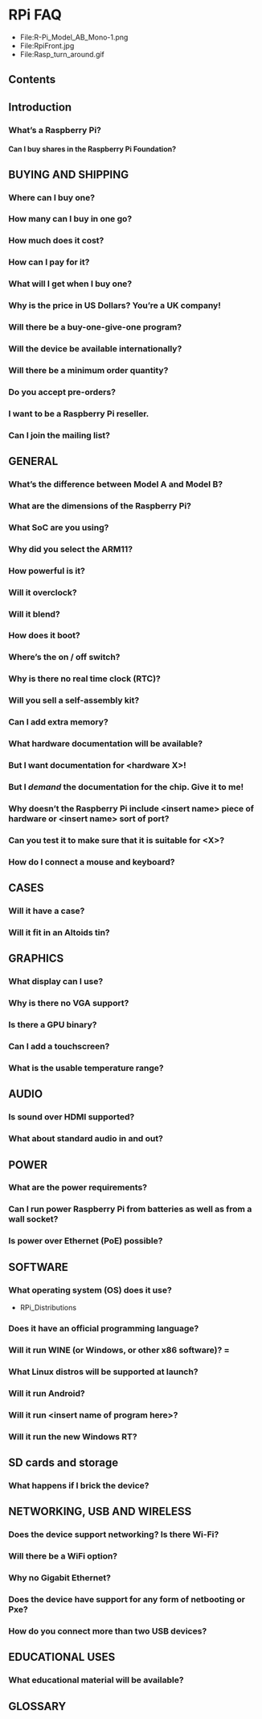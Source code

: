 # RPi FAQ
* File:R-Pi_Model_AB_Mono-1.png
* File:RpiFront.jpg
* File:Rasp_turn_around.gif
## Contents
## Introduction
### What’s a Raspberry Pi?
#### Can I buy shares in the Raspberry Pi Foundation?
## BUYING AND SHIPPING
### Where can I buy one?
### How many can I buy in one go?
### How much does it cost?
### How can I pay for it?
### What will I get when I buy one?
### Why is the price in US Dollars? You’re a UK company!
### Will there be a buy-one-give-one program?
### Will the device be available internationally?
### Will there be a minimum order quantity?
### Do you accept pre-orders?
### I want to be a Raspberry Pi reseller.
### Can I join the mailing list?
## GENERAL
### What’s the difference between Model A and Model B?
### What are the dimensions of the Raspberry Pi?
### What SoC are you using?
### Why did you select the ARM11?
### How powerful is it?
### Will it overclock?
### Will it blend?
### How does it boot?
### Where’s the on / off switch?
### Why is there no real time clock (RTC)?
### Will you sell a self-assembly kit?
### Can I add extra memory?
### What hardware documentation will be available?
### But I want documentation for \<hardware X\>!
### But I *demand* the documentation for the chip. Give it to me!
### Why doesn’t the Raspberry Pi include \<insert name\> piece of hardware or \<insert name\> sort of port?
### Can you test it to make sure that it is suitable for \<X\>?
### How do I connect a mouse and keyboard?
## CASES
### Will it have a case?
### Will it fit in an Altoids tin?
## GRAPHICS
### What display can I use?
### Why is there no VGA support?
### Is there a GPU binary?
### Can I add a touchscreen?
### What is the usable temperature range?
## AUDIO
### Is sound over HDMI supported?
### What about standard audio in and out?
## POWER
### What are the power requirements?
### Can I run power Raspberry Pi from batteries as well as from a wall socket?
### Is power over Ethernet (PoE) possible?
## SOFTWARE
### What operating system (OS) does it use?
* RPi_Distributions
### Does it have an official programming language?
### Will it run WINE (or Windows, or other x86 software)? =
### What Linux distros will be supported at launch?
### Will it run Android?
### Will it run \<insert name of program here\>?
### Will it run the new Windows RT?
## SD cards and storage
### What happens if I brick the device?
## NETWORKING, USB AND WIRELESS
### Does the device support networking? Is there Wi-Fi?
### Will there be a WiFi option?
### Why no Gigabit Ethernet?
### Does the device have support for any form of netbooting or Pxe?
### How do you connect more than two USB devices?
## EDUCATIONAL USES
### What educational material will be available?
## GLOSSARY

